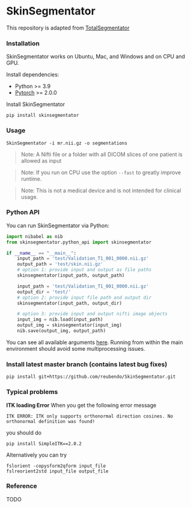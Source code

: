# SkinSegmentator

This repository is adapted from [TotalSegmentator](https://github.com/wasserth/TotalSegmentator/)

### Installation

SkinSegmentator works on Ubuntu, Mac, and Windows and on CPU and GPU.

Install dependencies:
* Python >= 3.9
* [Pytorch](http://pytorch.org/) >= 2.0.0

Install SkinSegmentator
```
pip install skinsegmentator
```


### Usage
```
SkinSegmentator -i mr.nii.gz -o segmentations
```
> Note: A Nifti file or a folder with all DICOM slices of one patient is allowed as input

> Note: If you run on CPU use the option `--fast` to greatly improve runtime.

> Note: This is not a medical device and is not intended for clinical usage.



### Python API
You can run SkinSegmentator via Python:
```python
import nibabel as nib
from skinsegmentator.python_api import skinsegmentator

if __name__ == "__main__":
    input_path = 'test/Validation_T1_001_0000.nii.gz'
    output_path = 'test/skin.nii.gz'
    # option 1: provide input and output as file paths
    skinsegmentator(input_path, output_path) 

    input_path = 'test/Validation_T1_001_0000.nii.gz'
    output_dir = 'test/'
    # option 2: provide input file path and output dir
    skinsegmentator(input_path, output_dir) 

    # option 3: provide input and output nifti image objects
    input_img = nib.load(input_path)
    output_img = skinsegmentator(input_img)
    nib.save(output_img, output_path)
```
You can see all available arguments [here](https://github.com/reubendo/SkinSegmentator/blob/master/SkinSegmentator/python_api.py). Running from within the main environment should avoid some multiprocessing issues.

### Install latest master branch (contains latest bug fixes)
```
pip install git+https://github.com/reubendo/SkinSegmentator.git
```

### Typical problems

**ITK loading Error**
When you get the following error message
```
ITK ERROR: ITK only supports orthonormal direction cosines. No orthonormal definition was found!
```
you should do
```
pip install SimpleITK==2.0.2
```

Alternatively you can try
```
fslorient -copysform2qform input_file
fslreorient2std input_file output_file
```


### Reference
TODO

